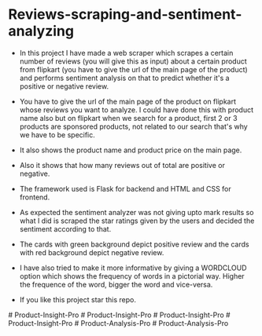 # Reviews-scraping-and-sentiment-analyzing  

- In this project I have made a web scraper which scrapes a certain number of reviews (you will give this as input) about a certain product from flipkart (you have to give the url of the main page of the product) and performs sentiment analysis on that to predict whether it's a positive or negative review.

- You have to give the url of the main page of the product on flipkart whose reviews you want to analyze. I could have done this with product name also but on flipkart when we search for a product, first 2 or 3 products are sponsored products, not related to our search that's why we have to be specific. 

- It also shows the product name and product price on the main page.  

- Also it shows that how many reviews out of total are positive or negative.  

- The framework used is Flask for backend and HTML and CSS for frontend.  

- As expected the sentiment analyzer was not giving upto mark results so what I did is scraped the star ratings given by the users and decided the sentiment according to that.  

- The cards with green background depict positive review and the cards with red background depict negative review.  

- I have also tried to make it more informative by giving a WORDCLOUD option which shows the frequency of words in a pictorial way. Higher the frequence of the word, bigger the word and vice-versa.

- If you like this project star this repo.  


#   P r o d u c t - I n s i g h t - P r o  
 #   P r o d u c t - I n s i g h t - P r o  
 #   P r o d u c t - I n s i g h t - P r o  
 #   P r o d u c t - I n s i g h t - P r o  
 #   P r o d u c t - A n a l y s i s - P r o  
 #   P r o d u c t - A n a l y s i s - P r o  
 